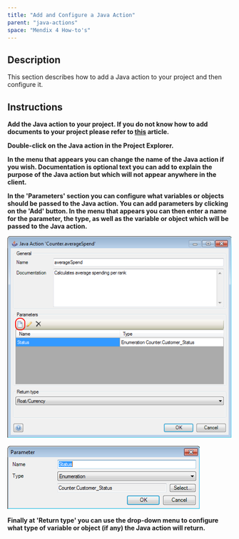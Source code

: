 ```yaml
---
title: "Add and Configure a Java Action"
parent: "java-actions"
space: "Mendix 4 How-to's"
---
```

## Description

This section describes how to add a Java action to your project and then configure it.

## Instructions

 **Add the Java action to your project. If you do not know how to add documents to your project please refer to [this](add-documents-to-a-module) article.**

 **Double-click on the Java action in the Project Explorer.**

 **In the menu that appears you can change the name of the Java action if you wish. Documentation is optional text you can add to explain the purpose of the Java action but which will not appear anywhere in the client.**

 **In the 'Parameters' section you can configure what variables or objects should be passed to the Java action. You can add parameters by clicking on the 'Add' button. In the menu that appears you can then enter a name for the parameter, the type, as well as the variable or object which will be passed to the Java action.**

![](attachments/2621502/2752779.png)

![](attachments/2621502/2752778.png)

 **Finally at 'Return type' you can use the drop-down menu to configure what type of variable or object (if any) the Java action will return.**

